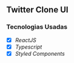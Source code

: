 ## Twitter Clone UI

### Tecnologias Usadas

-[x] *ReactJS*
-[x] *Typescript*
-[x] *Styled Components*

[1]: https://www.linkedin.com/in/brayanquirino/
